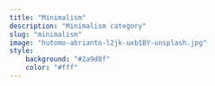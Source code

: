 ```yaml
---
title: "Minimalism"
description: "Minimalism category"
slug: "minimalism"
image: "hutomo-abrianto-l2jk-uxb1BY-unsplash.jpg"
style:
    background: "#2a9d8f"
    color: "#fff"
---
```

